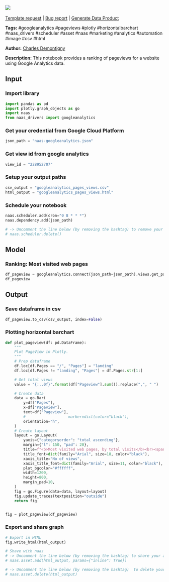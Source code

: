 <a href="https://app.naas.ai/user-redirect/naas/downloader?url=https://raw.githubusercontent.com/jupyter-naas/awesome-notebooks/master/Google%20Analytics/Google_Analytics_Get_pageview_ranking.ipynb" target="_parent"><img src="https://naasai-public.s3.eu-west-3.amazonaws.com/Open_in_Naas_Lab.svg"/></a><br><br><a href="https://github.com/jupyter-naas/awesome-notebooks/issues/new?assignees=&labels=&template=template-request.md&title=Tool+-+Action+of+the+notebook+">Template request</a> | <a href="https://github.com/jupyter-naas/awesome-notebooks/issues/new?assignees=&labels=bug&template=bug_report.md&title=Google+Analytics+-+Get+pageview+ranking:+Error+short+description">Bug report</a> | <a href="https://app.naas.ai/user-redirect/naas/downloader?url=https://raw.githubusercontent.com/jupyter-naas/awesome-notebooks/master/Naas/Naas_Start_data_product.ipynb" target="_parent">Generate Data Product</a>

**Tags:** #googleanalytics #pageviews #plotly #horizontalbarchart #naas_drivers #scheduler #asset #naas #marketing #analytics #automation #image #csv #html

**Author:** [Charles Demontigny](https://www.linkedin.com/in/charles-demontigny/)

**Description:** This notebook provides a ranking of pageviews for a website using Google Analytics data.

## Input

### Import library


```python
import pandas as pd
import plotly.graph_objects as go
import naas
from naas_drivers import googleanalytics
```

### Get your credential from Google Cloud Platform


```python
json_path = "naas-googleanalytics.json"
```

### Get view id from google analytics


```python
view_id = "228952707"
```

### Setup your output paths


```python
csv_output = "googleanalytics_pages_views.csv"
html_output = "googleanalytics_pages_views.html"
```

### Schedule your notebook


```python
naas.scheduler.add(cron="0 8 * * *")
naas.dependency.add(json_path)

# -> Uncomment the line below (by removing the hashtag) to remove your scheduler
# naas.scheduler.delete()
```

## Model

### Ranking: Most visited web pages


```python
df_pageview = googleanalytics.connect(json_path=json_path).views.get_pageview(view_id)
df_pageview
```

## Output

### Save dataframe in csv


```python
df_pageview.to_csv(csv_output, index=False)
```

### Plotting horizontal barchart


```python
def plot_pageview(df: pd.DataFrame):
    """
    Plot PageView in Plotly.
    """
    # Prep dataframe
    df.loc[df.Pages == "/", "Pages"] = "landing"
    df.loc[df.Pages != "landing", "Pages"] = df.Pages.str[1:]

    # Get total views
    value = "{:,.0f}".format(df["Pageview"].sum()).replace(",", " ")

    # Create data
    data = go.Bar(
        y=df["Pages"],
        x=df["Pageview"],
        text=df["Pageview"],
        #                   marker=dict(color="black"),
        orientation="h",
    )
    # Create layout
    layout = go.Layout(
        yaxis={"categoryorder": "total ascending"},
        margin={"l": 150, "pad": 20},
        title=f"<b>Most visited web pages, by total visits</b><br><span style='font-size: 13px;'>Total visits: {value}</span>",
        title_font=dict(family="Arial", size=18, color="black"),
        xaxis_title="No of views",
        xaxis_title_font=dict(family="Arial", size=11, color="black"),
        plot_bgcolor="#ffffff",
        width=1200,
        height=800,
        margin_pad=10,
    )
    fig = go.Figure(data=data, layout=layout)
    fig.update_traces(textposition="outside")
    return fig


fig = plot_pageview(df_pageview)
```

### Export and share graph


```python
# Export in HTML
fig.write_html(html_output)

# Shave with naas
# -> Uncomment the line below (by removing the hashtag) to share your asset with naas
# naas.asset.add(html_output, params={"inline": True})

# -> Uncomment the line below (by removing the hashtag)  to delete your asset
# naas.asset.delete(html_output)
```
